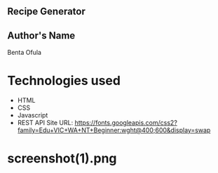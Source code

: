 ## Recipe Generator
## Author's Name
Benta Ofula
# Technologies used
* HTML
* CSS
* Javascript
* REST API Site URL:
https://fonts.googleapis.com/css2?family=Edu+VIC+WA+NT+Beginner:wght@400;600&display=swap
# screenshot(1).png
